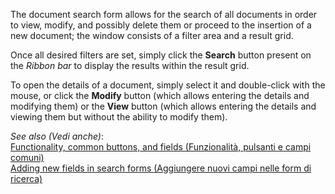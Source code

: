 The document search form allows for the search of all documents in order to view, modify, and possibly delete them or proceed to the insertion of a new document; the window consists of a filter area and a result grid.

Once all desired filters are set, simply click the **Search** button present on the *Ribbon bar* to display the results within the result grid.

To open the details of a document, simply select it and double-click with the mouse, or click the **Modify** button (which allows entering the details and modifying them) or the **View** button (which allows entering the details and viewing them but without the ability to modify them).

*See also (Vedi anche)*:  
[Functionality, common buttons, and fields (Funzionalità, pulsanti e campi comuni)](/docs/guide/common)  
[Adding new fields in search forms (Aggiungere nuovi campi nelle form di ricerca)](/docs/object-navigator/load-request-object)
